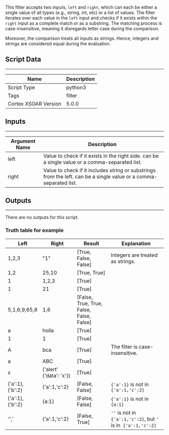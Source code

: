 This filter accepts two inputs, `left` and `right`, which can each be either a single value of all types (e.g., string, int, etc) or a list of values. The filter iterates over each value in the `left` input and checks if it exists within the `right` input as a complete match or as a substring. The matching process is case-insensitive, meaning it disregards letter case during the comparison.

Moreover, the comparison treats all inputs as strings. Hence, integers and strings are considered equal during the evaluation.

## Script Data

---

| **Name**             | **Description** |
| -------------------- | --------------- |
| Script Type          | python3         |
| Tags                 | filter          |
| Cortex XSOAR Version | 5.0.0           |

## Inputs

---

| **Argument Name** | **Description**                                                                                                    |
| ----------------- | ------------------------------------------------------------------------------------------------------------------ |
| left              | Value to check if it exists in the right side. can be a single value or a comma-separated list.                    |
| right             | Value to check if it includes string or substrings from the left. can be a single value or a comma-separated list. |


## Outputs

---
There are no outputs for this script.


### Truth table for example

| Left            | Right                   | Result                                   | Explanation                                               |
| --------------- | ----------------------- | ---------------------------------------- | --------------------------------------------------------- |
| 1,2,3           | "1"                     | [True, False, False]                     | Integers are treated as strings.                          |
| 1,2             | 25,10                   | [True, True]                             |
| 1               | 1,2,3                   | [True]                                   |
| 1               | 21                      | [True]                                   |
| 5,1,6,9,65,8    | 1,6                     | [False, True, True, False, False, False] |
| a               | holla                  | [True]                                   |
| 1               | 1                       | [True]                                   |
| A               | bca                     | [True]                                   | The filter is case-insensitive.                           |
| a               | ABC                     | [True]                                   |
| x               | {'alert' {'data': 'x'}} | [True]                                   |
| {'a':1},{'b':2} | {'a':1,'c':2}           | [False, False]                           | `{'a':1}` is not in `{'a':1,'c':2}`                           |
| {'a':1},{'b':2} | {a:1}                   | [False, False]                           | `{'a':1}` is not in `{a:1}   `                                |
| '','            | {'a':1,'c':2}           | [False, True]                            | `''` is not in `{'a':1,'c':2}`, but `'` is in` {'a':1,'c':2}` |
